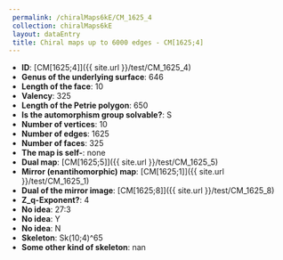 ```yaml
--- 
 permalink: /chiralMaps6kE/CM_1625_4 
 collection: chiralMaps6kE
 layout: dataEntry
 title: Chiral maps up to 6000 edges - CM[1625;4]
---
```


- **ID**: [CM[1625;4]]({{ site.url }}/test/CM_1625_4)
- **Genus of the underlying surface**: 646
- **Length of the face**: 10
- **Valency**: 325
- **Length of the Petrie polygon**: 650
- **Is the automorphism group solvable?**: S
- **Number of vertices**: 10
- **Number of edges**: 1625
- **Number of faces**: 325
- **The map is self-**: none
- **Dual map**: [CM[1625;5]]({{ site.url }}/test/CM_1625_5)
- **Mirror (enantihomorphic) map**: [CM[1625;1]]({{ site.url }}/test/CM_1625_1)
- **Dual of the mirror image**: [CM[1625;8]]({{ site.url }}/test/CM_1625_8)
- **Z_q-Exponent?**: 4
- **No idea**:  27:3
- **No idea**: Y
- **No idea**: N
- **Skeleton**: Sk(10;4)^65
- **Some other kind of skeleton**: nan

